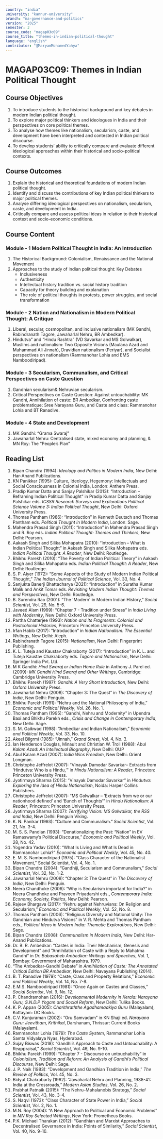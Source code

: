 ```yaml
---
country: "india"
university: "kannur-university"
branch: "ma-governance-and-politics"
version: "2025"
semester: 3
course_code: "magap03c09"
course_title: "themes-in-indian-political-thought"
language: "english"
contributor: "@MaryamMohamedYahya"
---
```


# MAGAP03C09: Themes in Indian Political Thought

## Course Objectives
1. To introduce students to the historical background and key debates in modern Indian political thought.
2. To explore major political thinkers and ideologues in India and their perspectives on core political themes.
3. To analyse how themes like nationalism, secularism, caste, and development have been interpreted and contested in Indian political discourse.
4. To develop students’ ability to critically compare and evaluate different ideological approaches within their historical and socio-political contexts.

## Course Outcomes
1. Explain the historical and theoretical foundations of modern Indian political thought.
2. Identify and discuss the contributions of key Indian political thinkers to major political themes.
3. Analyse differing ideological perspectives on nationalism, secularism, caste, and development in India.
4. Critically compare and assess political ideas in relation to their historical context and socio-economic conditions.

## Course Content

### Module - 1 Modern Political Thought in India: An Introduction
1. The Historical Background: Colonialism, Renaissance and the National Movement
2. Approaches to the study of Indian political thought: Key Debates
    - Inclusiveness 
    - Authenticity 
    - Intellectual history tradition vs. social history tradition 
    - Capacity for theory building and explanation 
    - The role of political thoughts in protests, power struggles, and social transformation

### Module - 2 Nation and Nationalism in Modern Political Thought: A Critique 
1. Liberal, secular, cosmopolitan, and inclusive nationalism (MK Gandhi, Rabindranath Tagore, Jawaharlal Nehru, BR Ambedkar).
2. Hindutva” and “Hindu Rashtra” (VD Savarkar and MS Golwalkar), Muslims and nationalism: Two Opposite Visions (Maulana Azad and Muhammad Ali Jinnah), Dravidian nationalism (Periyar), and Socialist perspectives on nationalism (Rammanohar Lohia and EMS Namboodiripad).

### Module - 3 Secularism, Communalism, and Critical Perspectives on Caste Question
1. Gandhian secularism& Nehruvian secularism.
2. Critical Perspectives on Caste Question: Against untouchability: MK Gandhi, Annihilation of caste: BR Ambedkar, Confronting caste problematique: Sree Narayana Guru, and Caste and class: Rammanohar Lohia and BT Ranadive.

### Module - 4 State and Development
1. MK Gandhi: “Grama Swaraj”
2. Jawaharlal Nehru: Centralised state, mixed economy and planning, & MN Roy: The “People’s Plan” 

## Reading List
1. Bipan Chandra (1994): *Ideology and Politics in Modern India*, New Delhi: Har-Anand Publications.
2. KN Panikkar (1995): Culture, Ideology, Hegemony: Intellectuals and Social Consciousness in Colonial India, London: Anthem Press.
3. Pradip Kumar Datta and Sanjay Palshikar (2013): “Introduction – Reframing Indian Political Thought” in Pradip Kumar Datta and Sanjay Palshikar eds. *ICSSR Research Surveys and Explorations Political Science Volume 3: Indian Political Thought*, New Delhi: Oxford University Press.
4. Thomas Pantham (1986): “Introduction” in Kenneth Deutsch and Thomas Pantham eds. *Political Thought in Modern India*, London: Sage.
5. Mahendra Prasad Singh (2011): “Introduction” in Mahendra Prasad Singh and R. Roy eds. *Indian Political Thought: Themes and Thinkers*, New Delhi: Pearson.
6. Aakash Singh and Silika Mohapatra (2010): “Introduction – What is Indian Political Thought” in Aakash Singh and Silika Mohapatra eds. *Indian Political Thought: A Reader*, New Delhi: Routledge.
7. Bhikhu Parekh (2010): “The Poverty of Indian Political Theory” in Aakash Singh and Silika Mohapatra eds. *Indian Political Thought: A Reader*, New Delhi: Routledge.
8. S. P. Aiyer (1972): “Some Aspects of the Study of Modern Indian Political Thought,” *The Indian Journal of Political Science*, Vol. 33, No. 4.
9. Sanjukta Banerji Bhattacharya (2021): “Introduction” in Suratha Kumar Malik and Ankit Tomar eds. *Revisiting Modern Indian Thought: Themes and Perspectives*, New Delhi: Routledge.
10. B. Surendra Rao (2001): “The 'Modern' in Modern Indian History,” *Social Scientist*, Vol.
29, No. 5-6.
11. Javeed Alam (1999): “Chapter 7 - Tradition under Stress” in *India Living with Modernity*, New Delhi: Oxford University Press.
12. Partha Chatterjee (1993): *Nation and its Fragments: Colonial and Postcolonial Histories*, Princeton: Princeton University Press.
13. Irfan Habib (2017): “Introduction” in *Indian Nationalism: The Essential Writings*, New Delhi: Aleph.
14. Rabindranath Tagore (2015): *Nationalism*, New Delhi: Fingerprint Publishing.
15. K. L. Tuteja and Kaustav Chakraborty (2017): “Introduction” in K. L. and Tuteja Kaustav Chakraborty eds. *Tagore and Nationalism*, New Delhi: Springer India Pvt. Ltd.
16. M K Gandhi: *Hind Swaraj or Indian Home Rule* in Anthony J. Parel ed. (2009): *MK Gandhi Hind Swaraj and Other Writings*, Cambridge: Cambridge University Press.
17. Bhikhu Parekh (1997): *Gandhi: A Very Short Introduction*, New Delhi: Oxford University Press.
18. Jawaharlal Nehru (2008): “Chapter 3: The Quest” in *The Discovery of India*, New Delhi: Penguin.
19. Bhikhu Parekh (1991): “Nehru and the National Philosophy of India,” *Economic and Political Weekly*, Vol. 26, No. 1.
20. Thomas Pantham (1995): “Gandhi, Nehru and Modernity” in Upendra Baxi and Bhikhu Parekh eds., *Crisis and Change in Contemporary India*, New Delhi: Sage.
21. S. M. Gaikwad (1998): “Ambedkar and Indian Nationalism,” *Economic and Political Weekly*, Vol. 33, No. 10.
22. Akeel Bilgrmi (1985): “Jinnah,” *Grand Street*, Vol. 4, No. 3.
23. Ian Henderson Douglas, Minault and Christian W. Troll (1988): *Abul Kalam Azad: An Intellectual Biography*, New Delhi: OUP
24. Abul Kalam Azad (2007): *India Wins Freedom*, New Delhi: Orient Longman.
25. Christophe Jeffrelot (2007): “Vinayak Damodar Savarkar– Extracts from ‘Hindutva: Who is a Hindu,’” in *Hindu Nationalism: A Reader*, Princeton: Princeton University Press.
26. Jyotirmaya Sharma (2015): “Vinayak Damodar Savarkar” in *Hindutva: Exploring the Idea of Hindu Nationalism*, Noida: Harper Collins Publishers.
27. Christophe Jeffrelot (2007): “MS Golwalkar – ‘Extracts from we or our nationhood defined’ and ‘Bunch of Thoughts’” in *Hindu Nationalism: A Reader*, Princeton: Princeton University Press.
28. Jyotirmaya Sharma (2007): *Terrifying Vision: MS Golwalkar, the RSS and India*, New Delhi: Penguin Viking.
29. K. N. Panikar (1993): “Culture and Communalism.” *Social Scientist*, Vol. 21, No. 3-4.
30. M. S. S. Pandian (1993): “Denationalizing the Past: “Nation” in EV Ramaswamy’s Political Discourse,” *Economic and Political Weekly*, Vol. 28, No. 42.
31. Yogendra Yadav (2010): “What Is Living and What Is Dead in Rammanohar Lohia?” *Economic and Political Weekly*, Vol. 45, No. 40. 
32. E. M. S. Namboodiripad (1975): “Class Character of the Nationalist Movement,” Social Scientist, Vol. 4, No. 1.
33. Bipan Chandra (2004): “Gandhiji, Secularism and Communalism,” *Social Scientist*, Vol. 32, No. 1-2.
34. Jawaharlal Nehru (2008): “Chapter 3: The Quest” in *The Discovery of India*, New Delhi: Penguin.
35. Neera Chandhoke (2009): “Why is Secularism important for India?” in Neera Chandhoke and Praveen Priyadarshi eds., *Contemporary India: Economy, Society, Politics*, New Delhi: Pearson.
36. Rajeev Bhargava (2017): “Nehru against Nehruvians: On Religion and Secularism,” *Economic and Political Weekly*, Vol. 52, No. 8.
37. Thomas Pantham (2006): “Religious Diversity and National Unity: The Gandhian and Hindutva Visions” in V. R. Mehta and Thomas Pantham eds., *Political Ideas in Modern India: Thematic Explorations*, New Delhi: Sage.
38. Bipan Chandra (2008): *Communalism in Modern India*, New Delhi: Har-Anand Publications.
39. Dr. B. R. Ambedkar: “Castes in India: Their Mechanism, Genesis and Development” and “Annihilation of Caste with a Reply to Mahatma Gandhi” in *Dr. Babasaheb Ambedkar: Writings and Speeches*, Vol. 1, Bombay: Government of Maharashtra. 1979.
40. “The Ambedkar-Gandhi Debate” in *Annihilation of Caste: The Annotated Critical Edition BR Ambedkar*, New Delhi: Navayana Publishing (2014).
41. B. T. Ranadive (1979): “Caste, Class and Property Relations,” *Economic and Political Weekly*, Vol. 14, No. 7-8. 
42. E.M.S. Namboodiripad (1981): “Once Again on Castes and Classes,” *Social Scientist*, Vol. 9, No. 12.
43. P. Chandramohan (2016): *Developmental Modernity in Kerala: Narayana Guru, S.N.D.P Yogam and Social Reform*, New Delhi: Tulika Books.
44. K. P. Appan (2005): *Charithraththe Agadhamaakiya Guru* (Malayalam), Kottayam: DC Books.
45. C.V. Kunjuraman (2002): “Oru Samvadam” in KN Shaji ed. *Narayana Guru: Jeevitham, Krithikal*, Darshanam, Thrissur: Current Books (Malayalam).
46. Rammanohar Lohia (1979): *The Caste System*, Rammanohar Lohia Samta Vidyalaya Nyas, Hyderabad.
47. Sujay Biswas (2018): “Gandhi’s Approach to Caste and Untouchability: A Reappraisal,” *Social Scientist*, Vol. 46, No. 9-10.
48. Bhikhu Parekh (1999): “Chapter 7 - Discourse on untouchability” in *Colonialism, Tradition and Reform: An Analysis of Gandhi’s Political Discourse*, New Delhi: Sage.
49. J. P. Naik (1983): “Development and Gandhian Tradition in India,” *The Review of Politics*, Vol. 45, No. 3.
50. Bidyut Chakrabarty (1992): “Jawaharlal Nehru and Planning, 1938-41: India at the Crossroads,” *Modern Asian Studies*, Vol. 26, No. 2. 
51. Prabhat Patnaik (2015): “The Nehru–Mahalanobis Strategy,” *Social Scientist*, Vol. 43, No. 3-4.
52. S. Naqvi (1973): “Class Character of State Power in India,” *Social Scientist*, Vol. 2, No. 1.
53. M.N. Roy (2004): “A New Approach to Political and Economic Problems” in *MN Roy Selected Writings*, New York: Prometheus Books.
54. P.K. Michael Tharakan (2012): “Gandhian and Marxist Approaches to Decentralised Governance in India: Points of Similarity,” *Social Scientist*, Vol. 40, No. 9-10.